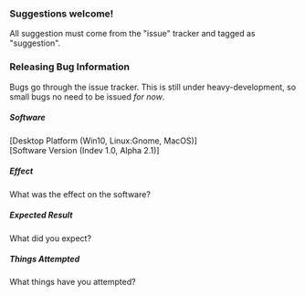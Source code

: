 ### Suggestions welcome!
All suggestion must come from the "issue" tracker and tagged as "suggestion".

### Releasing Bug Information
Bugs go through the issue tracker. This is still under heavy-development,
so small bugs no need to be issued *for now*.

##### Software
[Desktop Platform (Win10, Linux:Gnome, MacOS)]  
[Software Version (Indev 1.0, Alpha 2.1)]

##### Effect
What was the effect on the software?

##### Expected Result
What did you expect?

##### Things Attempted
What things have you attempted?
